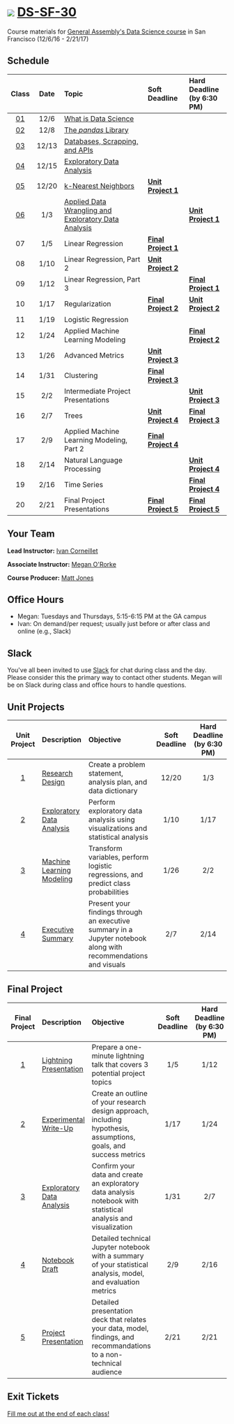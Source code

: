# ![](https://ga-dash.s3.amazonaws.com/production/assets/logo-9f88ae6c9c3871690e33280fcf557f33.png) [DS-SF-30](https://github.com/ga-students/DS-SF-30)

Course materials for [General Assembly's Data Science course](https://generalassemb.ly/education/data-science/san-francisco) in San Francisco (12/6/16 - 2/21/17)

## Schedule

| Class | Date | Topic | Soft Deadline | Hard Deadline<br/>(by 6:30 PM) |
|:---:|:---:|:---|:---|:---|
| [01](./classes/01) | 12/6 | [What is Data Science](./classes/01) | | |
| [02](./classes/02) | 12/8 | [The _pandas_ Library](./classes/02) | | |
| [03](./classes/03) | 12/13 | [Databases, Scrapping, and APIs](./classes/03) | | |
| [04](./classes/04) | 12/15 | [Exploratory Data Analysis](./classes/04) | | |
| [05](./classes/05) | 12/20 | [k-Nearest Neighbors](./classes/05) | **[Unit Project 1](./unit-project/1)** | |
| [06](./classes/06) | 1/3 | [Applied Data Wrangling and Exploratory Data Analysis](./classes/06) | | **[Unit Project 1](./unit-project/1)** |
| 07 | 1/5 | Linear Regression | **[Final Project 1](./final-project/1)** | |
| 08 | 1/10 | Linear Regression, Part 2 | **[Unit Project 2](./unit-project/2)** | |
| 09 | 1/12 | Linear Regression, Part 3 | | **[Final Project 1](./final-project/1)** |
| 10 | 1/17 | Regularization | **[Final Project 2](./final-project/2)** | **[Unit Project 2](./unit-project/2)** |
| 11 | 1/19 | Logistic Regression | | |
| 12 | 1/24 | Applied Machine Learning Modeling | | **[Final Project 2](./final-project/2)** |
| 13 | 1/26 | Advanced Metrics | **[Unit Project 3](./unit-project/3)** | |
| 14 | 1/31 | Clustering | **[Final Project 3](./final-project/3)** | |
| 15 | 2/2 | Intermediate Project Presentations | | **[Unit Project 3](./unit-project/3)** |
| 16 | 2/7 | Trees | **[Unit Project 4](./unit-project/4)** | **[Final Project 3](./final-project/3)** |
| 17 | 2/9 | Applied Machine Learning Modeling, Part 2 | **[Final Project 4](./final-project/4)** | |
| 18 | 2/14 | Natural Language Processing | | **[Unit Project 4](./unit-project/4)** |
| 19 | 2/16 | Time Series | | **[Final Project 4](./final-project/4)** |
| 20 | 2/21 | Final Project Presentations | **[Final Project 5](./final-project/5)** | **[Final Project 5](./final-project/5)** |

## Your Team

**Lead Instructor:** [Ivan Corneillet](mailto:ivan@paspeur.com)

**Associate Instructor:** [Megan O'Rorke](mailto:megororke@gmail.com)

**Course Producer:** [Matt Jones](mailto:studentservicesSF@ga.co)

## Office Hours

- Megan: Tuesdays and Thursdays, 5:15-6:15 PM at the GA campus
- Ivan: On demand/per request; usually just before or after class and online (e.g., Slack)

## Slack

You've all been invited to use [Slack](https://ds-sf-30.slack.com) for chat during class and the day.  Please consider this the primary way to contact other students.  Megan will be on Slack during class and office hours to handle questions.

## Unit Projects

| Unit Project | Description | Objective | Soft Deadline | Hard Deadline<br/>(by 6:30 PM) |
|:---:|:---|:---|:---:|:---:|
| [1](./unit-project/1) | [Research Design](./unit-project/1) | Create a problem statement, analysis plan, and data dictionary | 12/20 | 1/3 |
| [2](./unit-project/2) | [Exploratory Data Analysis](./unit-project/2) | Perform exploratory data analysis using visualizations and statistical analysis | 1/10 | 1/17 |
| [3](./unit-project/3) | [Machine Learning Modeling](./unit-project/3) | Transform variables, perform logistic regressions, and predict class probabilities | 1/26 | 2/2 |
| [4](./unit-project/4) | [Executive Summary](./unit-project/4) | Present your findings through an executive summary in a Jupyter notebook along with recommendations and visuals | 2/7 | 2/14 |

## Final Project

| Final Project | Description | Objective | Soft Deadline | Hard Deadline<br/>(by 6:30 PM) |
|:---:|:---|:---|:---:|:---:|
| [1](./final-project/1) | [Lightning Presentation](./final-project/1) | Prepare a one-minute lightning talk that covers 3 potential project topics | 1/5 | 1/12 |
| [2](./final-project/2) | [Experimental Write-Up](./final-project/2) | Create an outline of your research design approach, including hypothesis, assumptions, goals, and success metrics | 1/17 | 1/24 |
| [3](./final-project/3) | [Exploratory Data Analysis](./final-project/3) | Confirm your data and create an exploratory data analysis notebook with statistical analysis and visualization | 1/31 | 2/7 |
| [4](./final-project/4) | [Notebook Draft](./final-project/4) | Detailed technical Jupyter notebook with a summary of your statistical analysis, model, and evaluation metrics | 2/9 | 2/16 |
| [5](./final-project/5) | [Project Presentation](./final-project/5) | Detailed presentation deck that relates your data, model, findings, and recommandations to a non-technical audience | 2/21 | 2/21 |

## Exit Tickets

[Fill me out at the end of each class!](http://tiny.cc/ds-sf-30)
